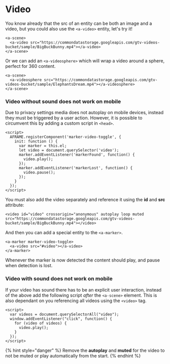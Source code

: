 # Video

You know already that the src of an entity can be both an image and a video, but you could also use the `<a-video>` entity, let's try it!

```markup
<a-scene>
  <a-video src="https://commondatastorage.googleapis.com/gtv-videos-bucket/sample/BigBuckBunny.mp4"></a-video>
</a-scene>
```

Or we can add an `<a-videosphere>` which will wrap a video around a sphere, perfect for 360 content.

```markup
<a-scene>
  <a-videosphere src="https://commondatastorage.googleapis.com/gtv-videos-bucket/sample/ElephantsDream.mp4"></a-videosphere>
</a-scene>
```

### Video without sound does not work on mobile

Due to privacy settings media does not autoplay on mobile devices, instead they must be triggered by a user action. However, it is possible to circumvent this by adding a custom script in `<head>`.

```markup
<script>
  AFRAME.registerComponent('marker-video-toggle', {
    init: function () {
      var marker = this.el;
      let video = document.querySelector('video');
      marker.addEventListener('markerFound', function() {
        video.play();
      });
      marker.addEventListener('markerLost', function() {
        video.pause();
      });
    }
  });
</script>
```

You must also add the video separately and reference it using the **id** and **src** attribute:

```markup
<video id="video" crossorigin="anonymous" autoplay loop muted src="https://commondatastorage.googleapis.com/gtv-videos-bucket/sample/BigBuckBunny.mp4"></video>
```

And then you can add a special entity to the `<a-marker>`.

```markup
<a-marker marker-video-toggle>
  <a-video src="#video"></a-video>
</a-marker>
```

Whenever the marker is now detected the content should play, and pause when detection is lost.

### Video with sound does not work on mobile

If your video has sound there has to be an explicit user interaction, instead of the above add the following script _after_ the `<a-scene>` element. This is also dependant on you referencing all videos using the `<video>` tag.

```markup
<script>
  var videos = document.querySelectorAll("video");
  window.addEventListener("click", function() {
    for (video of videos) {
      video.play();
    }
  });
</script>
```

{% hint style="danger" %}
Remove the **autoplay** and **muted** for the video to not be muted or play automatically from the start.
{% endhint %}

